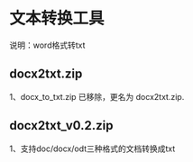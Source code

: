 # 文本转换工具

说明：word格式转txt
    
## docx2txt.zip    
   
1、docx_to_txt.zip 已移除，更名为 docx2txt.zip.
	


## docx2txt_v0.2.zip

1、支持doc/docx/odt三种格式的文档转换成txt

